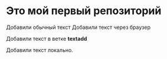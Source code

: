 # Это мой первый репозиторий

Добавили обычный текст
Добавили текст через браузер

Добавили текст в ветке **textadd**

Добавили текст локально.